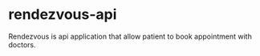 # rendezvous-api
Rendezvous is api application that allow patient to book appointment with doctors.
